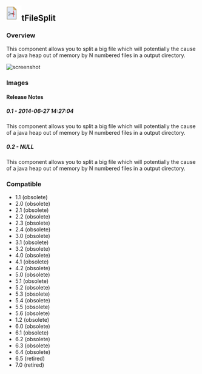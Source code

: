## <img src='./logo.jpg' width='40' height='40'>tFileSplit

### Overview
This component allows you to split a big file which will potentially the cause of a java heap out of memory by N numbered files in a output directory.


![screenshot](https://talendforge.org/exchange/tos/upload_tos/extension-1248/screenshot.jpg)
### Images




#### Release Notes

##### 0.1 - 2014-06-27 14:27:04
This component allows you to split a big file which will potentially the cause of a java heap out of memory by N numbered files in a output directory.
##### 0.2 - NULL
This component allows you to split a big file which will potentially the cause of a java heap out of memory by N numbered files in a output directory. 
### Compatible
 -  1.1 (obsolete)
 -   2.0 (obsolete)
 -   2.1 (obsolete)
 -   2.2 (obsolete)
 -   2.3 (obsolete)
 -   2.4 (obsolete)
 -   3.0 (obsolete)
 -   3.1 (obsolete)
 -   3.2 (obsolete)
 -   4.0 (obsolete)
 -   4.1 (obsolete)
 -   4.2 (obsolete)
 -   5.0 (obsolete)
 -   5.1 (obsolete)
 -   5.2 (obsolete)
 -   5.3 (obsolete)
 -   5.4 (obsolete)
 -   5.5 (obsolete)
 -   5.6 (obsolete)
 -   1.2 (obsolete)
 -   6.0 (obsolete)
 -   6.1 (obsolete)
 -   6.2 (obsolete)
 -   6.3 (obsolete)
 -   6.4 (obsolete)
 -  6.5 (retired)
 -  7.0 (retired)
